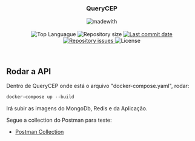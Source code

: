 <h3 align="center" >
  QueryCEP
</h3>

<p align="center">
  <img alt="madewith" src="https://forthebadge.com/images/badges/made-with-c-sharp.svg"><br><br>
  <img alt="Top Languague" src="https://img.shields.io/github/languages/top/wagnerbolfe/queryapi">
  <img alt="Repository size" src="https://img.shields.io/github/repo-size/wagnerbolfe/QueryAPI">
  <a href="https://github.com/wagnerbolfe/QueryAPI/commits/master">
    <img alt="Last commit date" src="https://img.shields.io/github/last-commit/wagnerbolfe/QueryAPI">
  </a>
   <a href="https://github.com/wagnerbolfe/QueryAPI/issues">
    <img alt="Repository issues" src="https://img.shields.io/github/issues/wagnerbolfe/QueryAPI">
  </a>
  <img alt="License" src="https://img.shields.io/github/license/wagnerbolfe/gobarber">
</p>

<br>

## Rodar a API
Dentro de QueryCEP onde está o arquivo "docker-compose.yaml", rodar:
```powershell
docker-compose up --build
```

Irá subir as imagens do MongoDb, Redis e da Aplicação.

Segue a collection do Postman para teste:
- [Postman Collection](https://github.com/wagnerbolfe/QueryAPI/blob/main/Desafio.postman_collection.json)


